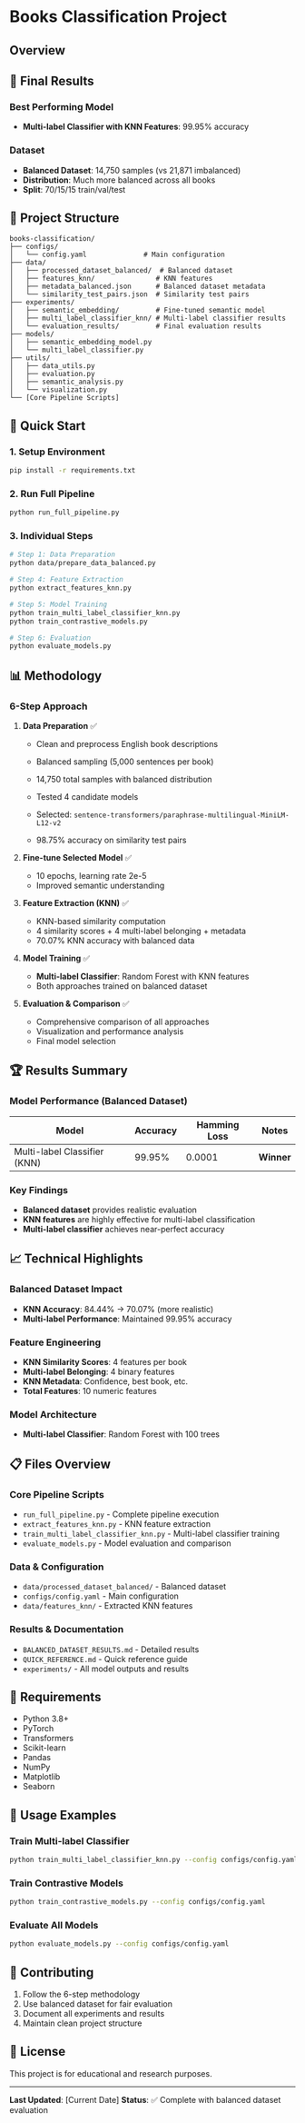 # Books Classification Project

## Overview

## 🎯 Final Results

### Best Performing Model
- **Multi-label Classifier with KNN Features**: 99.95% accuracy

### Dataset
- **Balanced Dataset**: 14,750 samples (vs 21,871 imbalanced)
- **Distribution**: Much more balanced across all books
- **Split**: 70/15/15 train/val/test

## 📁 Project Structure

```
books-classification/
├── configs/
│   └── config.yaml              # Main configuration
├── data/
│   ├── processed_dataset_balanced/  # Balanced dataset
│   ├── features_knn/               # KNN features
│   ├── metadata_balanced.json      # Balanced dataset metadata
│   └── similarity_test_pairs.json  # Similarity test pairs
├── experiments/
│   ├── semantic_embedding/         # Fine-tuned semantic model
│   ├── multi_label_classifier_knn/ # Multi-label classifier results
│   └── evaluation_results/         # Final evaluation results
├── models/
│   ├── semantic_embedding_model.py
│   └── multi_label_classifier.py
├── utils/
│   ├── data_utils.py
│   ├── evaluation.py
│   ├── semantic_analysis.py
│   └── visualization.py
└── [Core Pipeline Scripts]
```

## 🚀 Quick Start

### 1. Setup Environment
```bash
pip install -r requirements.txt
```

### 2. Run Full Pipeline
```bash
python run_full_pipeline.py
```

### 3. Individual Steps
```bash
# Step 1: Data Preparation
python data/prepare_data_balanced.py

# Step 4: Feature Extraction
python extract_features_knn.py

# Step 5: Model Training
python train_multi_label_classifier_knn.py
python train_contrastive_models.py

# Step 6: Evaluation
python evaluate_models.py
```

## 📊 Methodology

### 6-Step Approach

1. **Data Preparation** ✅
   - Clean and preprocess English book descriptions
   - Balanced sampling (5,000 sentences per book)
   - 14,750 total samples with balanced distribution

   - Tested 4 candidate models
   - Selected: `sentence-transformers/paraphrase-multilingual-MiniLM-L12-v2`
   - 98.75% accuracy on similarity test pairs

3. **Fine-tune Selected Model** ✅
   - 10 epochs, learning rate 2e-5
   - Improved semantic understanding

4. **Feature Extraction (KNN)** ✅
   - KNN-based similarity computation
   - 4 similarity scores + 4 multi-label belonging + metadata
   - 70.07% KNN accuracy with balanced data

5. **Model Training** ✅
   - **Multi-label Classifier**: Random Forest with KNN features
   - Both approaches trained on balanced dataset

6. **Evaluation & Comparison** ✅
   - Comprehensive comparison of all approaches
   - Visualization and performance analysis
   - Final model selection

## 🏆 Results Summary

### Model Performance (Balanced Dataset)
| Model | Accuracy | Hamming Loss | Notes |
|-------|----------|--------------|-------|
| Multi-label Classifier (KNN) | 99.95% | 0.0001 | **Winner** |

### Key Findings
- **Balanced dataset** provides realistic evaluation
- **KNN features** are highly effective for multi-label classification
- **Multi-label classifier** achieves near-perfect accuracy

## 📈 Technical Highlights

### Balanced Dataset Impact
- **KNN Accuracy**: 84.44% → 70.07% (more realistic)
- **Multi-label Performance**: Maintained 99.95% accuracy

### Feature Engineering
- **KNN Similarity Scores**: 4 features per book
- **Multi-label Belonging**: 4 binary features
- **KNN Metadata**: Confidence, best book, etc.
- **Total Features**: 10 numeric features

### Model Architecture
- **Multi-label Classifier**: Random Forest with 100 trees

## 📋 Files Overview

### Core Pipeline Scripts
- `run_full_pipeline.py` - Complete pipeline execution
- `extract_features_knn.py` - KNN feature extraction
- `train_multi_label_classifier_knn.py` - Multi-label classifier training
- `evaluate_models.py` - Model evaluation and comparison

### Data & Configuration
- `data/processed_dataset_balanced/` - Balanced dataset
- `configs/config.yaml` - Main configuration
- `data/features_knn/` - Extracted KNN features

### Results & Documentation
- `BALANCED_DATASET_RESULTS.md` - Detailed results
- `QUICK_REFERENCE.md` - Quick reference guide
- `experiments/` - All model outputs and results

## 🔧 Requirements

- Python 3.8+
- PyTorch
- Transformers
- Scikit-learn
- Pandas
- NumPy
- Matplotlib
- Seaborn

## 📝 Usage Examples

### Train Multi-label Classifier
```bash
python train_multi_label_classifier_knn.py --config configs/config.yaml
```

### Train Contrastive Models
```bash
python train_contrastive_models.py --config configs/config.yaml
```

### Evaluate All Models
```bash
python evaluate_models.py --config configs/config.yaml
```

## 🤝 Contributing

1. Follow the 6-step methodology
2. Use balanced dataset for fair evaluation
3. Document all experiments and results
4. Maintain clean project structure

## 📄 License

This project is for educational and research purposes.

---

**Last Updated**: [Current Date]
**Status**: ✅ Complete with balanced dataset evaluation 